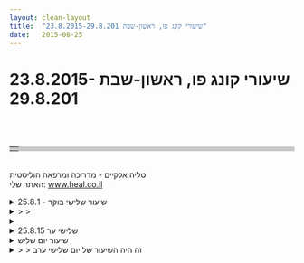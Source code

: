 ```yaml
---
layout: clean-layout
title:  "שיעורי קונג פו, ראשון-שבת 23.8.2015-29.8.201"
date:   2015-08-25
---
```

# שיעורי קונג פו, ראשון-שבת 23.8.2015-29.8.201 
<br><br><table width='70%' cellpadding='0' cellspacing='0' bgcolor='#C6C7C6'><tr><td height='1'></td></tr></table><br>טליה אלקיים - מדריכה ומרפאה הוליסטית<br/>האתר שלי: <a href=http://www.heal.co.il target=_blank rel=nofollow>www.heal.co.il</a>

<details>
                    <summary>שיעור שלישי בוקר - 25.8.1</summary>
                    התחלתי את השיעור בקידה מול עצמי שחצתה את הפרק השני ולאחר מכן בהעמקת הקבלה העצמית שלי, בעמידה בעיניים עצומות.<br> <br> זה היה טוב ונעים. תוך כדי שעמדתי חשתי גם באי שקט מסוים בתוכי, אבל הצלחתי לקבל גם אותו.<br> <br> לאחר מכן הונחיתי לעבוד עם <a href=http://www.tapuz.co.il/communa/viewmsgcommuna.asp?communaid=18195&msgid=55862176 target=_blank style=color:blue>פורם השיעור הראשון</a>, שזוהי הפעם השלישית שאני עובדת אתו. <br> <br> להלן תיעוד העבודה אתו:<br> <br> <b>1. הודיה</b><br> בעיניים עצומות, מודים לעצמנו על כך שהגענו לשיעור הזה.<br> לאחר מכן, עוברים להודות על דברים נוספים, כרצוננו, שנעים לנו להודות עליהם.<br> באם עלו בנו שאלות או דברים שרצוננו לתעד עבור עצמנו, אנחנו רושמים אותם בשלב זה וממשיכים הלאה.<br> <br> <img src="http://www.timg.co.il/tapuzForum/images/Emo141.gif" alt="|כלנית|"><b> תיעוד:</b><br> <br> הודיתי לעצמי על כך שהגעתי לשיעור הזה, למרות שהיו לי דברים חשובים ודוחקים לעשות והיו לי מחשבות לבטל אותו.<br> הודיתי לעצמי על כך ששמתי את עצמי ואת ההתפתחות שלי במקום ראשון בסדר העדיפויות הבוקר.<br> אגב, עזר לי שכותרת המייל שקיבלתי מבן בנוגע לשיעור היה &quot;שיעורה החשוב של טליוש מחר בבוקר...&quot;. כן, זה חשוב.<br> הודיתי על ביתי הנעים, על המרפסת שופעת הפרחים ועל ההתפתחות והשינויים לטובה שאני חווה בתוכי, על כך שאני מחוברת יותר לעוצמה שבי.<br> <br> <br> <b>2. דילוגים</b><br> נעים בדילוגים מכרית-כף-רגל-אחת לכרית-כף-רגל-שניה בכל פורמט, צורה או סגנון שהם, כרצוננו.<br> תחילה על המקום ולאחר מכן מתחילים לשוטט.<br> מחפשים השתפרות, תובנות, ידע חדש, פוינטר חדש ומשמעותי וכולי.<br> כשמרגישים שקיבלנו משהו חדש (או יותר מאחד), ניגשים לרשום אותו (או אותם) ועוברים לשלב הבא.<br> באם עלו בנו שאלות אנחנו רושמים גם אותן.<br> <br> <img src="http://www.timg.co.il/tapuzForum/images/Emo141.gif" alt="|כלנית|"><b> תיעוד:</b><br> <br> התחלתי לדלג ומיד חוויתי כאבים גופניים; ראשית בקרסול הימני ואז גם בגב התחתון השמאלי.<br> המשכתי לדלג וחיפשתי כיצד אוכל לעשות זאת בצורה נעימה יותר לגוף שלי.<br> התנסיתי ביותר רכות והרפיה - והיתה לכך השפעה חיובית, בייחוד על כאב הגב (הכאב בקרסול לא חלף לגמרי ולמעשה אני גם מרגישה אותו עכשיו כשהתיישבתי להקליד).<br> חשתי שהגוף שלי מאד כבד וחיפשתי קלילות רבה יותר. משהו שמצאתי הוא הכנסת אלמנט של ניתור לתוך הדילוגים, בדגש על דחיפה אקטיבית של הרצפה.<br> הדחיפה האקטיבית הזו גרמה לי לחוש שרירית והדוקה יותר, אתלטית יותר.<br> <br> <br> <b>3. תנועה</b><br> תנועה חופשית, לבחירתנו, במטרה להגיע לרמות חדשות ו/או לגלות דברים חדשים.<br> מחפשים השתפרות, תובנות, ידע חדש, פוינטר חדש ומשמעותי וכולי.<br> כשמרגישים שקיבלנו משהו חדש (או יותר מאחד), ניגשים לרשום אותו (או אותם) ועוברים לשלב הבא.<br> באם עלו בנו שאלות אנחנו רושמים גם אותן.<br> <br> <img src="http://www.timg.co.il/tapuzForum/images/Emo141.gif" alt="|כלנית|"><b> תיעוד:</b><br> <br> כשהתחלתי את התרגיל, מיד הרגשתי קריאה מתוכי לנוע בתנועה איטית ומודעת.<br> התחלתי בתנועות מעגליות גדולות, ונפגשתי עם הנוקשות שהיתה בגוף שלי.<br> לאט לאט הגוף התרכך ואז עלתה בי תנועה שהיא למעשה נענוע של פלג הגוף העליון, באופן שבו נוצרת בו מעין תנועה &quot;נחשית&quot; כזו, חשתי שהיא מאד נעימה לי בעמוד השדרה ויוצרת הרפיה מסוג אחר, כי היה מדובר בתנועה משוחררת מאד, נענוע קליל כזה.<br> <br> <br> <b>4. בעיטות</b><br> בעיטות חופשיות, לא לפי פורמט מסויים או תכנון מסויים (לדוגמה, לא &quot;עשר בעיטות לכיוון X ברצף&quot;), במטרה להגיע לרמות חדשות ו/או לגלות דברים חדשים.<br> מחפשים השתפרות, תובנות, ידע חדש, פוינטר חדש ומשמעותי וכולי.<br> כשמרגישים שקיבלנו משהו חדש (או יותר מאחד), ניגשים לרשום אותו (או אותם) ועוברים לשלב הבא.<br> באם עלו בנו שאלות אנחנו רושמים גם אותן.<br> <br> <img src="http://www.timg.co.il/tapuzForum/images/Emo141.gif" alt="|כלנית|"><b> תיעוד:</b><br> <br> התחלתי לבעוט וכבר בבעיטה השנייה או השלישית (זו היתה בעיטת צד) הרגשתי את ה&quot;קראאאקק&quot; המוכר והכואב של מפרק הירך שלי.<br> מיד החלטתי להקדיש את סשן הבעיטות הזה לעבודה ממוקדת על העניין הזה ובעצם עבדתי עם השאלה &quot;כיצד אוכל לבעוט כך שזה יהיה לי נעים ובריא והרמוני בגוף - ובמיוחד במפרקי הירך?&quot;.<br> התחלתי בהקשבה לאיזור מפרקי הירך ועברתי לעבודה איטית, ממש בסלואו מושן.<br> ניסיתי לשדר לאיזור הזה את המידע שאני עומדת להרים את הרגל ולבעוט (כי ב&quot;קראק&quot; הזה הרגשתי שהמקום כאילו &quot;מופתע&quot; - מה, את לא מזיזה אותי ככה בד&quot;כ, מה פתאום את משנה לגמרי את אופן התנועה שלך?...&quot;).<br> בעקבות זאת עלה בי הרעיון שלפני כל בעיטה שאני מבצעת - לדמיין אותי מבצעת אותה (כחלק מהתקשורת עם הגוף שלי) ושהדמיון יהיה נעים.<br> אין ספק שזה יצר שיפור בכיוון הנכון!<br> <br> <br> <b>5. כן-לא</b><br> תנועה חופשית הרמונית בליווי האמירה &quot;כן&quot; פעם אחת או יותר - ואז תנועה מנטרלת (לדוגמה, הסטה ומהלומה) בליווי האמירה &quot;לא&quot; פעם אחת או יותר - וחוזר חלילה, לסירוגין.<br> מחפשים השתפרות, תובנות, ידע חדש, פוינטר חדש ומשמעותי וכולי.<br> כשמרגישים שקיבלנו משהו חדש (או יותר מאחד), ניגשים לרשום אותו (או אותם) ועוברים לשלב הבא.<br> באם עלו בנו שאלות אנחנו רושמים גם אותן.<br> <br> <img src="http://www.timg.co.il/tapuzForum/images/Emo141.gif" alt="|כלנית|"><b> תיעוד:</b><br> <br> תוך כדי התרגול שמתי לב ל&quot;הכנה&quot; שיש בתוכי ללא - כמו הכנה לפני בעיטה שמסגירה את הבעיטה. <br> במקרה הזה, זו אכן היתה גם בעיטה, שהיתה לה גם תופעת הלוואי הזו, אבל התכוונתי להכנה מסוג אחר, פנימי. <br> כאילו &quot;הלא&quot; התחיל בכלל לפני שעברתי לחלק של ה&quot;לא&quot;, כשעוד הייתי בתוך ה&quot;כן&quot; - ובא גם עם כיווץ מסוים.<br> הנחיתי את עצמי לעבוד על מעבר מדויק וברור יותר ל&quot;לא&quot;, בלי הכנות מקדימות. הרגשתי שהצלחתי להתקדם בכיוון.<br> <br> <img src="http://www.timg.co.il/tapuzForum/images/Emo26.gif" alt="|שמאל|"> המשך בהודעה הבאה...<br><br><table width='70%' cellpadding='0' cellspacing='0' bgcolor='#C6C7C6'><tr><td height='1'></td></tr></table><br>טליה אלקיים - מדריכה ומרפאה הוליסטית<br/>האתר שלי: <a href=http://www.heal.co.il target=_blank rel=nofollow>www.heal.co.il</a>
                  </details><details>
                    <summary>> > </summary>
                    <br> <b>6. מרפקים</b><br> &quot;טוחנים&quot; את סביבתנו הקרובה, את המעטפת הצמודה אלינו אווירית, בעזרת המרפקים שלנו, במגוון צורות וסגנונות, באופן חופשי.<br> זאת אומרת, &quot;מקלפים&quot; את מה שצמוד אלינו, מאחורינו, מצדדנו, ומלפנינו, בעזרת מכות המרפק שלנו.<br> כרגע זה רק אוויר, אולם עובדים כאילו יש שם קורבנות אמיתיים.<br> מתייחסים אל עצמנו כאל צורה של מלכודת: מי שנפל בה, חוטף מרפקים משתקים.<br> מחפשים השתפרות, תובנות, ידע חדש, פוינטר חדש ומשמעותי וכולי.<br> כשמרגישים שקיבלנו משהו חדש (או יותר מאחד), ניגשים לרשום אותו (או אותם) ועוברים לשלב הבא.<br> באם עלו בנו שאלות אנחנו רושמים גם אותן.<br> <br> <img src="http://www.timg.co.il/tapuzForum/images/Emo141.gif" alt="|כלנית|"><b> תיעוד:</b><br> <br> התחלתי בעבודה איטית וקשובה לגוף (למרות ההנחיה לעבוד כאילו יש קורבנות אמיתיים).<br> לאחר מכן עברתי לתנועה מהירה יותר. שמתי לב לניתוק של תנועת המרפק מהגוף (כלומר, התנועה נבעה מסיבוב של הכתף ולא היתה מחוברת למרכז הגוף).<br> נתתי לעצמי דגש לחבר את התנועה למרכז.<br> זיהיתי שעלה בי מעין חשש מסוים, שהזרוע שלי קצרה ושבעצם תנועת המרפק משמעותה שהיריב מאד מאד קרוב אליי.<br> עניתי לחשש הזה שזה דווקא יתרון ואולי יכול לתת יותר הפתעה, כי זה מקרוב ויותר קשה אולי לתפוס את התנועה הזו.<br> המשכתי לעבוד עוד טיפה עם עוצמה ועם תנופה.<br> <br> <br> <b>7. אור לבן</b><br> בישיבה, בעיניים עצומות, מנסים להגיע לרמה חדשה של התנסות באור לבן הזורם מאיתנו ואלינו, שכל תא ותא רווי בו וקורן ממנו וכולי. יתכן אפילו שאנחנו פשוט הופכים לאור לבן בוהק.<br> כשאנחנו מרגישים שהגענו לרמה חדשה או שצברנו נסיון חדש ומשמעותי בנסיון להגיע לרמה חדשה, אנחנו מתעדים זאת לעצמנו, באופן שיועיל לנו לקראו בהמשך. באם עלו בנו שאלות אנחנו רושמים גם אותן.<br> <br> <img src="http://www.timg.co.il/tapuzForum/images/Emo141.gif" alt="|כלנית|"><b> תיעוד:</b><br> <br> התיישבתי עם הפנים אל המרפסת כשמול עיניי אדניות הפרחים והנחתי לעיניי להיעצם.<br> היה הרבה אור מהחוץ ושמתי לב שזה עוזר לי להתחבר על התרגיל.<br> מיד חשתי במעין תחושה של &quot;פעימה&quot; פנימה והחוצה וזרמים בגוף.<br> עברתי על האיברים השונים עם האור הלבן וחשתי שבכל מקום בגוף שאני מתמקדת בזה, נוצר ריפוי והרפיה.<br> המצח שלי הרפה (לפני כן הוא היה מכווץ, הסתבר לי), העורף, העור...<br> מחשבותיי נדדו ואז חזרתי עוד קצת לעבודה עם האור הלבן.<br> כשסיימתי חשתי מעט מטושטשת, כאילו הרגשה לא רגילה לגמרי.<br> וגם הגוון של הדברים שראיתי (כולל המחשב כרגע) היה כחלחל יותר.<br> <br> <br> <b>8. &quot;כולי שלי&quot;</b><br> בישיבה, בעיניים עצומות, חוזרים על המלים &quot;כולי שלי&quot;, בקצב שלנו ובדרך שלנו.<br> תוך כדי כך, מוסרים את עצמנו לעצמנו.<br> ומקבלים את עצמנו לעצמנו.<br> אלמנט הקבלה ואלמנט הנתינה מתרחשים במקביל ו/או לסירוגין, לבחירתנו.<br> כשאנחנו מרגישים שהגענו לרמה חדשה או שצברנו נסיון חדש ומשמעותי בנסיון להגיע לרמה חדשה, אנחנו מתעדים זאת לעצמנו, באופן שיועיל לנו לקראו בהמשך. באם עלו בנו תובנות משמעותיות, אנחנו כמובן רושמים אותן לעצמנו. באם עלו בנו שאלות אנחנו רושמים גם אותן.<br> <br> <img src="http://www.timg.co.il/tapuzForum/images/Emo141.gif" alt="|כלנית|"><b> תיעוד:</b><br> <br> התחלתי את התרגיל בגישה של &quot;יאללה, הפעם אני מוצאת איך לעשות את התרגיל הזה ממש נעים לי!&quot;.<br> החלטתי לחשוב על עצמי כעל מעין אוצר, מתנה קדושה כזו שאני מעניקה לי.<br> משהו עם הדרת כבוד וחגיגיות.<br> הקבלה גם היתה מיוחדת, כמו לתוך חיבוק חם ואוהב.<br> אין ספק שהתרגיל הפעם היה לי הרבה יותר נעים ולא העלה בי התנגדויות <img src="http://www.timg.co.il/tapuzForum/images/Emo13.gif" alt=":-)"><br> <br> <br> <b>9. טוב אתמול והיום</b><br> בישיבה, בעיניים עצומות, מתבוננים על כל הדברים הטובים, מבחינתנו ובהתאם למטרותינו, שהתרחשו בפרק הזמן שבין התעוררותנו אתמול לבין תחילת השיעור.<br> לאחר מכן מתבוננים באופן דומה על פרק הזמן שבין סיום השיעור הזה לבין ההליכה לישון הלילה; ושמים לכל הדברים הטובים שאנחנו מוכנים לחוות בפרק זמן זה.<br> לאחר מכן אנחנו משאירים עקבות בכתב, לעצמנו, מתוך ההתנסות הזאת.<br> באם עלו בנו שאלות אנחנו רושמים גם אותן.<br> <br> <img src="http://www.timg.co.il/tapuzForum/images/Emo141.gif" alt="|כלנית|"><b> תיעוד:</b><br> <br> דברים טובים מאתמול: טיפול מוצלח בגורי החתולים הקטנטנים שאצלי כעת, שיעור אלכסנדר משמעותי, זמן משמעותי עם אבא שלי שבו דיברתי אתו בכנות על דברים חשובים (הכנת הקרקע לטיפול בדברים מסוימים כשהוא כבר לא יוכל לעשות זאת) ועשינו בזה התקדמות, והענקת זמן ואהבה לאבא שלי.<br> <br> דברים טובים שאני מוכנה לחוות היום: קידום יעיל של משימות שעל הפרק, זמן מוצלח עם אבא שלי ואולי לצלם אותו קצת בוידאו אם אספיק, טיפול גרינברג מוצלח, טיפול נעים בגורים, נגינה בגיטרה, ישיבה עם עצמי על מה שאני רוצה להגשים בשנה הקרובה, אהבה לעצמי.<br> <br> שמתי לב שקל לי מאד למצוא את הדברים שכרוכים בעשייה פרודוקטיבית ובעזרה לאחרים - אבל מאתגר לי למצוא את הדברים שאני רוצה לעשות למען עצמי! חשתי מן ריק כזה כששאלתי את עצמי... ואז עלו בי שלושת הדברים האחרונים ברשימה שלעיל.<br> <br> <br> <b>10. הודיה</b><br> בעיניים עצומות, ממשיכים את תרגול/התנסות/פעילות ההודיה, מהיכן שהפסקנו אותה בפעם הקודמת (בתחילת השיעור).<br> ומעמיקים הלאה, לתוך תחושה עמוקה ונעימה של הודיה.<br> לאחר מכן אנחנו משאירים עקבות מועילים בכתב, לעצמנו ו/או לאחרים, מתוך ההתנסות הזאת.<br> באם עלו בנו שאלות אנחנו רושמים גם אותן.<br> <br> <img src="http://www.timg.co.il/tapuzForum/images/Emo141.gif" alt="|כלנית|"><b> תיעוד:</b><br> <br> הודיתי על כך שאבא שלי עדיין בחיים.<br> הודיתי על הצמיחה ועל הגיבוש הפנימי שאני מרגישה שקורים בי ועל הבהירות הרבה יותר שישנה בי.<br> הודיתי על הגוף שלי שהוא בריא ועל הכישרונות שלי.<br> ולבסוף הודיתי לעצמי שוב על השיעור הזה.<br> <br> <br> <img src="http://www.timg.co.il/tapuzForum/images/Emo142.gif" alt="|סביון|"><b> הערות כלליות בנוגע לחלק של פורמט השיעור:</b><br> <br> שמתי לב שיש משהו בפורמט השיעור הזה שהוא הרבה יותר ידידותי לי, אני לא בטוחה מה זה.<br> היה לי יותר קל בפעמים הקודמות, גם כי באתי ככה, אבל גם בזכות פורמט השיעור.<br> חשתי תוך כדי השיעור דחפים של הסחת דעת, כמו לפתוח פייסבוק - אבל עמדתי בדחף והתמקדתי בשיעור בכל פעם מחדש.<br> התחשק לי לעשות את השיעור בזריזות וביעילות, &quot;לתקתק&quot; אותו ולא לתת לו להימרח.<br> עשיתי שיעור קומפקטי ועם זאת משמעותי. היה נעים לעבור ככה ב&quot;ווווושש&quot; על כל החלקים שלו <img src="http://www.timg.co.il/tapuzForum/images/Emo13.gif" alt=":-)"><br> <br> סיימתי את השיעור שוב בהעמקת הקבלה העצמית שלי, בעמידה בעיניים עצומות, תוך שימוש במילים &quot;זו אני!&quot; ובחיוך וסיימתי בקידה מול עצמי שאחרי הפרק השני.<br> <br> תודה! <img src="http://www.timg.co.il/tapuzForum/images/Emo140.gif" alt="|4U|"><br><br><table width='70%' cellpadding='0' cellspacing='0' bgcolor='#C6C7C6'><tr><td height='1'></td></tr></table><br>טליה אלקיים - מדריכה ומרפאה הוליסטית<br/>האתר שלי: <a href=http://www.heal.co.il target=_blank rel=nofollow>www.heal.co.il</a>
                  </details><details>
                    <summary></summary>
                    אכן, בית-ספר מסוג זה הנו יצירה עצמית ומהווה בעצם התארגנות של לומדים, המשתפים פעולה כדי להתפתח הלאה ולנסוק.<br> <br> ההוצאות הכספיות אינן גדולות מדי - הן החלק הזניח ביותר של ההשקעה.<br> <br> במקרה הזה, למשל, ההוצאות מסתכמות כיום כמעט אך ורק בתשלום צנוע למדי לאדם החיצוני שנשכר כדי לסייע.<br> <br> אפשר לראות זאת כ&quot;דמי לימוד&quot;.<br> <br> הסיוע החיצוני הכרחי בשלב זה.<br> <br> בשלב הרבה יותר מתקדם, הוא נעשה בלתי הכרחי אך תמיד הוא יכול להוסיף.<br> <br> אם היינו מסתפקים בהתקדמות צנועה בהרבה (אך עדיין מדהימה), בשדות מוגבלים בלבד בתוך החצר החיצונית בעיקר, אזי כבר עכשיו העזרה החיצונית איננה הכרחית.
                  </details><details>
                    <summary>25.8.15 שלישי ער</summary>
                    שיעור שרובו המתכון הזה: <a href='http://www.tapuz.co.il/communa/ViewmsgCommuna.asp?Communaid=18195&msgid=55909421' target='_blank' style='color:blue;'>http://www.tapuz.co.il/communa/ViewmsgCommuna.asp?Communaid=18195&msgid=55909421</a> , בפעם השנייה תוך שבוע. <br> <br> היה נעים, אבל פחות איכותי ויעיל מהפעם הקודמת. <br> <br> התבקשתי להודיע מראש את זמן ומיקום השיעור.<br> עד 20:50 לא ידעתי אם אהיה בשיעור או לא. ואז החלטתי שכן וקבעתי ל-22:00 את זמן תחילת השיעור. הודעתי לשאר המשתתפים ומאחר שלא שמתי לב לפרט הזה, הודעתי על מיקום השיעור רק באופן כללי מאוד. <br> <br> התחלתי בפועל ב-22:20. עשיתי ברכה עם קידה בסופה למרות שהונחתי לבצעה ללא הקידה, מחוסר תשומת לב. שמתי לב רק בסוף הקידה. <br> <br> סיימתי ב-23:05. <br> <br> הייתי עייף וחסר חשק/אנרגיה. בשלבים הראשונים הרגשתי שאני מכריח את עצמי לקרוא לאט וזה עצבן אותי מאוד. בשלב מסוים החלטתי לשחרר את ההנחיות הנוקשות שדמיינתי ולקרוא בקצב שנעים לי, שהיה מהיר ושטחי יותר. זה הרגיש לי נעים ומשוחרר יותר. <br> <br> סה&quot;כ, טוב שהיה <img src="http://www.timg.co.il/tapuzForum/images/Emo13.gif" alt=":-)"><br><br><table width='70%' cellpadding='0' cellspacing='0' bgcolor='#C6C7C6'><tr><td height='1'></td></tr></table><br><img border=0 src=../tapuzforum/images/Emo42.gif><br><br><b>יש בי אהבה והיא תנצח.</b><br><br><br><a rel=nofollow href=http://blog.tapuz.co.il/pathoftheone target=_blank style=color:black>http://blog.tapuz.co.il/pathoftheone</a>            <br><br>
                  </details><details>
                    <summary>שיעור יום שליש</summary>
                    התחלתי את השיעור בשעה 23:17 בביתי ברמת גן וסיימתי אותו ב00:00.<br> <br> ***השתדרגתי מאד בעבודה עם חומר כתוב***<br> <br> שמתי לב לדברים שאני לא מבין איך לא שמתי אליהם לב לפני כן. למשל, כשכתוב ב&quot;מרחב השאלות והתשובות&quot;,<br> בהקדמה אליו, &quot;מרכיבים בסיסיים וחשובים&quot;, ועוד יש שם כוכבית, שמדגישה שאם אחת מהנקודות לא ברורה, כדאי<br> לנסות ולהבין אותה, ואני לא ממש הפנמתי אותן. כאילו, הבנתי אותן בוודאי כשקראתי אותן<br> בפעם הראשונה, אבל החשיבות של זה וההבנה של היישום של ההנחיות האלה, לא היו לי משמעותיים.<br> עכשיו, זה ממש משודרג. כן, אני יכול להדפיס את התשובה ולשלוח אל המדריך מייל ולקבל עזרה<br> בשיעורים! כן, יישום התשובות בפועל זה חלק בסיסי בשימוש במרחב הזה.<br> <br> וגם ב&quot;נקודת ההתחלה&quot; ש&quot;שער הפנימי&quot;:<br> &quot;לאתר לימודי פנימי זה שתי מטרות עיקריות:<br> 1. לסייע לך לנצל את השיעורים באופן עמוק ושלם יותר ויותר.<br> 2. לסייע לך לשדרג את היומיום ואיכויותיו, כולל איכויות הלמידה וההנאה הכלולות בו&quot;<br> <br> כן, וואלה, ואו, באמת, אפשר לשדרג את השיעורים לגמרי עם יומן השיעורים למשל. או להשתמש בכל<br> חלק במרחב הזה להשתדרג. אפשר כל כך הרבה. למה לא דמיינתי את זה קודם? זה כאילו, תוסף<br> ממש מגניב ללימודים!<br> כמה חשוב להבין באמת מה קוראים... בלי להניח הנחות, עם דמיון, עם שליטה בקצב שלי, עם רצון<br> להבין באמת מה כתוב.<br> <br> וגם, כשקראתי את השיעור הזה של טליה:<br> <a href='http://www.tapuz.co.il/Communa/ViewmsgCommuna.asp?Communaid=40780&msgid=55892357<br> פשוט' target='_blank' style='color:blue;'>http://www.tapuz.co.il/Communa/ViewmsgCommuna.asp?Communaid=40780&msgid=55892357<br> פשוט</a> קראתי. מקודם זה היה לי &quot;כבד&quot;, כי נו, זה חלק ממתכון לימודי...<br> במקרה זה גם בתוך שיעור קונג פו... פיו...<br> אבל בתכלס, זה בשבילי, פשוט להתחבר למה שהוא עבר התלמיד הזה. לקרוא בכיף, איך הוא יישם את<br> מה שניתן לו. זה מעניין, מסקרן, מלמד. זה עוד שימוש שאני יכול לעשות במרחב, תמיד. יכול לעשות הכל<br> גם עם מה שהוא הבין, ליישם, אולי לרשום, אולי ללכת לתרגל את זה שעה וחצי... מה שבא לי. אולי<br> בעצם זה יגרום לי לשים לב וללמוד דברים חדשים... וכו&#39;...<br> <br> גם שמתי לב שהסיומת של כל הנחיה בסוף כל הנחיה בפורם השיעור שטליה עשתה, הוא שונה.<br> בקריאה ראשונה אף שהייתה איטית ומעמיקה לא שמתי לב לכך. אבל הפעם שמתי לב, וגם<br> הבנתי מדוע לפעמים נכתב &quot;באם עלו בנו שאלות&quot;, ולפעמים משהו שונה.
                  </details><details>
                    <summary>> > זה היה השיעור של יום שלישי ערב</summary>
                    
                  </details><details>
                    <summary>> > > > תיקון שעת סיום השיעור</summary>
                    השיעור הסתיים בסביבות 00:50.
                  </details><details>
                    <summary>שיעורים ביום שני ורביעי בבוק</summary>
                    ביום שני הגיעו יואב ותרצה,<br> ביום רביעי אינגריד.<br> למרות שהייתי מודע לחופש בבחירת<br> מקום השיעור, העדפתי לאפשר<br> הצטרפות קלה (סיפור שלי כמובן)<br> ולקיימם בגג גן העיר.<br> התחלת השיעור, פיצול ופגישה<br> על גג גן העיר ב 0720. הנחיות לעבודה<br> בדרך.<br> להתמקם ולציין לעצמנו הצלחות בדרך.<br> עבודות שונות כל אחד עם עצמו בדגש<br> פנימי.<br> בין היתר בשני השיעורים, לזמן בדמיון<br> מישהו שאנחנו מכירים אבל לא קשר<br> עמוק, לראות היכן אנחנו חושבים<br> שעליו להשתנות,<br> ולהבחין שייתכן ואיננו יודעים באמת<br> מספיק בשביל לקבוע.<br> לאחר מכן אותו הדבר עם מישהו קרוב,<br> ולאחר מכן עם חלק ממני.<br> ביום רביעי לאחר כל שליש מהתרגיל<br> להרגיש את הכרת התודה של מי<br> ששחררנו, על החופש.<br> ביום רביעי עוד העמקנו בנושא החופש,<br> דרך עבודה על גמישות,<br> ודרך מדיטאציה של חופש מוחלט,<br> שעזרתי לה ע&quot;י ששמתי שעון מעורר<br> לאחר 10 דקות, כדי שלא נדאג<br> שמא לא נצא ממנה &quot;בזמן&quot;.<br> וגם דרך מעברים ללא תכנון מוקדם מעמידה לשכיבה.<br> ביום ב סיימנו לאחר 10 שכיבות סמיכה,<br> שהוו שינוי לעומת השיעור שהיה רובו פנימי.<br> ביום ד סיימנו שוב בפיצול.<br> קבעתי סיום בעוד 10 דקות ב 0840,<br> בנקודה שכל אחד יקבע לעצמו מראש.<br> היו שיעורים מופלאים לגמרי.
                  </details><details>
                    <summary>השיעורים שלי השבוע (שני, רביעי ושבת</summary>
                    יום שני 19:30<br> בשיעור יש איתי רק את רפאל. ההנחיה המשותפת לנו החלה בשעה 20:20. <br> <br> דברים שמגיעים אלי במהלך השיעור: <br> 1. אני כחללית, על אנשי צוותה הרבים. <br> -קצינת התקשורת הנהדרת.<br> -המעבדה הניידת<br> -החלל העמוק והאינסופי שמסביב והתנועה דרכו<br> -ההשתכללות<br> -מה המשימה?<br> <br> 2. התקנת תוכנת אנטי וירוס משודרגת ומעודכנת<br> -התנועה של סריקה אחר וירוסים, באגים, שגיאות, אפילו &quot;קוקיס&quot;<br> -זיהוי באגים<br> -כיתור וטיפול<br> -ראיית הצורה שבה אנטי וירוס משודרג ישפיע על כל היבטי חיינו, כחלק מההתקנה של התוכנה הזו.<br> -עבודה משותפת עוזרת ומקדמת מאוד<br> <br> 3. גישה אל הספריה הגדולה<br> <br> 4. אמנות הלחימה העליונה<br> <br> החלק המשותף לי ולרפאל מסתיים בשעה 22:30 לערך<br> שיעורי שלי הסתיים בשעה 23:16 דקות. <br> <br> יום רביעי 21:00<br> בשיעור נכחו ריב, אוריה ואנוכי<br> (פורמט: 25 דקות מצליחן, 25 דקות ערמומי, 30 דקות ערמומי, 60 דקות מצליחן) <br> מתוך מה שהגיע אלי בשיעור זה: <br> <br> עבודה עם הגדרת מטרות<br> הערמומי כבר בפנים<br> המצליחן כבר הצליח<br> דייקנות ודיוק תנועתי - חיצוני ופנימי<br> אימאג&#39; עשיר לעבודה: שלוש ציפרים על גג של מקדש בשקיעה מאוחרת זהובה<br> עבודה מצויינת בתחילת השיעור על המצליחן והערמומי<br> המשך עבודה עם הספריה הגדולה ועם האנטי וירוס <br> עבודה ומחקר עם המילה &quot;ה צ ל ח ה&quot;<br> שדרוג של האנטי וירוס<br> להרשות לעצמי<br> עבודה עם שירה ומוסיקה<br> השיעור הסתיים בשעה 23:20<br> מיד לאחריו שקענו אני ריב ואוריה בדממה עמוקה ומאושרת שנמשכה כ-10 דקות<br> <br> שיעור שבת<br> בשיעור היו סיגל, אני ואבשלום<br> דברים שהגיעו אלי בשיעור: <br> <br> 1. 13 הנכונויות (העבודה על נכונות להתקדם במשהו)<br> 2. מכל שיעור נקלט שבריר קטן מאוד של מידע. מקץ זמן מה אני משתפר ועכשיו במקום לקלוט מליארדית, אני קולט מיליונית. עוד השתפרות (אולי של כמה שנים), ועכשיו אני קולט 1 חלקי 100,000. אלה סדרי הגודל בערך. <br> 3. החלק מהמידע בשיעור שהינו מעובד ומגיע אלי כבר עם צורה (באמצעות סייען חיצוני) הוא שבריר קטנצ&#39;יק מהמידע ואיננו דווקא החלק החשוב ביותר. הזמנה לתקשר על כך עם בן במרחב השאלות והתשובות. <br> 4. אימון בעבודה מול ה-&quot;חרופה&quot; בקרב.<br> 5. זכירת חלקים טובים מהשיעורים שלי - רגעים עוצמתיים שלי<br> <br> שיעורי הסתיים בשעה 17:00<br> לאחריו זכיתי בהדרכה של ליעוז שנתן לי תיקונים לפורמת אגרוף ארוך 2 שלי<br> <br> היה שבוע מדהים בלימודים<br> תודה!!!<br> אסא
                  </details><details>
                    <summary>> > </summary>
                    ההזמנה &quot;לתקשר על כך עם בן במרחב השאלות והתשובות&quot; לא הגיעה ממני, ככל הידוע לי, אבל אנחנו עשויים לקבל אלפי הזמנות מגוונות, עוצמתיות ונכונות בשיעור (ולפעמים גם לייחס אותם למישהו חיצוני).<br><br><table width='70%' cellpadding='0' cellspacing='0' bgcolor='#C6C7C6'><tr><td height='1'></td></tr></table><br><b>מדברים על מדיטציה:</b> <a href="http://forums.tapuz.co.il/meditation" target="_blank">http://forums.tapuz.co.il/meditation</a><br/><br/>לומדים את אמנות המדיטציה: <a href="http://www.ThePracticalMeditation.com" target="_blank" rel=nofollow>www.ThePracticalMeditation.com</a><br/>לומדים את אמנות היכולת: <a href="http://www.MagicalChanging.com" target="_blank" rel=nofollow>www.MagicalChanging.com</a>
                  </details><details>
                    <summary>> > > > אוקיי.
תודה!</summary>
                    
                  </details><a href="javascript:history.back()">בית</a>